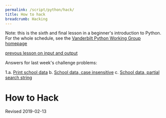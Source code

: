 ```yaml
---
permalink: /script/python/hack/
title: How to hack
breadcrumb: Hacking
---
```


Note: this is the sixth and final lesson in a beginner's introduction to Python.  For the whole schedule, see the [Vanderbilt Python Working Group homepage](../wg/)

[prevous lesson on input and output](../inout/)

Answers for last week's challenge problems:

1\.a. [Print school data](https://github.com/HeardLibrary/digital-scholarship/blob/master/code/pylesson/challenge4/schools-a.py)
  b. [School data, case insensitive](https://github.com/HeardLibrary/digital-scholarship/blob/master/code/pylesson/challenge4/schools-b.py)
  c. [School data, partial search string](https://github.com/HeardLibrary/digital-scholarship/blob/master/code/pylesson/challenge4/schools-c.py)

# How to Hack


Revised 2019-02-13
